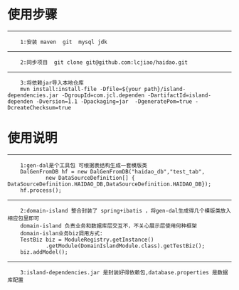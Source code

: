 # 使用步骤

------------
		1:安装 maven  git  mysql jdk
		
-----------

		2:同步项目  git clone git@github.com:lcjiao/haidao.git
	        
------------
		3:将依赖jar导入本地仓库
		mvn install:install-file -Dfile=${your path}/island-dependencies.jar -DgroupId=com.jcl.dependen -DartifactId=island-dependen -Dversion=1.1 -Dpackaging=jar  -DgeneratePom=true -DcreateChecksum=true
	 	

# 使用说明

-------------

		1:gen-dal是个工具包 可根据表结构生成一套模版类
		DalGenFromDB hf = new DalGenFromDB("haidao_db","test_tab",
				new DataSourceDefinition[] {   		DataSourceDefinition.HAIDAO_DB,DataSourceDefinition.HAIDAO_DB});
		hf.process();
		
-------------
		2:domain-island 整合封装了 spring+ibatis ，将gen-dal生成得几个模版类放入相应包里即可
		domain-island 负责业务和数据库层交互不，不关心展示层使用何种框架
		domain-islan业务biz调用方式:
		TestBiz biz = ModuleRegistry.getInstance()
				.getModule(DomainIslandModule.class).getTestBiz();
		biz.addModel();
		
-------------
		3:island-dependencies.jar 是封装好得依赖包,database.properties 是数据库配置












